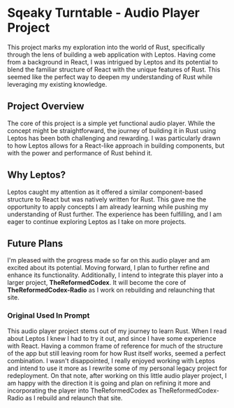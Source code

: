 # Sqeaky Turntable - Audio Player Project
[^1]: This README was generated with the assistance of ChatGPT.


This project marks my exploration into the world of Rust, specifically through the lens of building a web application with Leptos. Having come from a background in React, I was intrigued by Leptos and its potential to blend the familiar structure of React with the unique features of Rust. This seemed like the perfect way to deepen my understanding of Rust while leveraging my existing knowledge.

## Project Overview

The core of this project is a simple yet functional audio player. While the concept might be straightforward, the journey of building it in Rust using Leptos has been both challenging and rewarding. I was particularly drawn to how Leptos allows for a React-like approach in building components, but with the power and performance of Rust behind it.

## Why Leptos?

Leptos caught my attention as it offered a similar component-based structure to React but was natively written for Rust. This gave me the opportunity to apply concepts I am already learning while pushing my understanding of Rust further. The experience has been fulfilling, and I am eager to continue exploring Leptos as I take on more projects.

## Future Plans

I'm pleased with the progress made so far on this audio player and am excited about its potential. Moving forward, I plan to further refine and enhance its functionality. Additionally, I intend to integrate this player into a larger project, **TheReformedCodex**. It will become the core of **TheReformedCodex-Radio** as I work on rebuilding and relaunching that site.



### Original Used In Prompt
This audio player project stems out of my journey to learn Rust. When I read about Leptos I knew I had to try it out, and since I have some experience with React. Having a common frame of reference for much of the structure of the app but still leaving room for how Rust itself works, seemed a perfect combination.  I wasn't disappointed, I really enjoyed working with Leptos and intend to use it more as I rewrite some of my personal legacy project for redeployment.  On that note, after working on this little audio player project, I am happy with the direction it is going and plan on refining it more and incorporating the player into TheReformedCodex as TheReformedCodex-Radio as I rebuild and relaunch that site.
